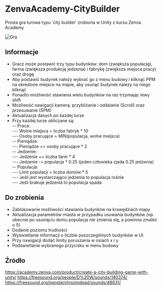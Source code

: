 # ZenvaAcademy-CityBuilder
Prosta gra turowa typu 'city builder' zrobiona w Unity z kursu Zenva Academy

![Gra](/Screenshots/game.png?raw=true)

## Informacje
- Gracz może postawić trzy typu budynków: dom (zwiększa populację), farma (zwiększa produkcję jedzenia) i fabrykę (zwiększa miejsca pracy) oraz drogę
- Aby postawić budynek należy wybrać go z menu budowy i kliknąć PPM na określone miejsce na mapie, aby usunąć budynek nalezy na niego kliknąć
- Ponadto możliwość stawiania wielu budynków na raz trzymając lewy shift
- Możliwość nawigacji kamerą: przybliżanie i oddalanie (Scroll) oraz przesuwanie (ŚPM)
- Aktualizacja danych po każdej turze
- Przy każdej turze obliczane są:<br>
-- Praca:<br>
--- Wolne miejsca = liczba fabryk * 10<br>
--- Osoby pracujące = MIN(populacja, wolne miejsca)<br>
-- Pieniądze:<br>
--- Pieniądze += osoby pracujące * 2<br>
-- Jedzenie:<br>
--- Jedzenie += liczba farm * 4<br>
--- Jedzenie -= populacja * 0.25 (jeden człowieka zjada 0.25 jedzenia)<br>
-- Populacja:<br>
--- Limit populacji = liczba domów * 5<br>
--- Jeśli jest wystarczająco jedzenia to populacja rośnie<br>
--- Jeśli brakuje jedzenia to populacja spada<br>


## Do zrobienia
- Zablokowanie możliwości stawiania budynków na krawędziach mapy
- Aktualizacja parametrów miasta w przypadku usuwania budynków (np. obecnie po usunięciu domu populacja nie zmienia się, a powinna zmaleć o 5)
- Dodanie poziomu trudności
- Wyświetlanie informacji o liczbie poszczególnych budynków w UI
- Przy nawigacji dodać limity poruszania w osiach x i y
- Podświetlanie wybranego przycisku w menu budowy


## Źródło
https://academy.zenva.com/product/create-a-city-building-game-with-unity/
https://freesound.org/people/D%20W/sounds/140374/ <br>
https://freesound.org/people/ohnoimdead/sounds/48631/
